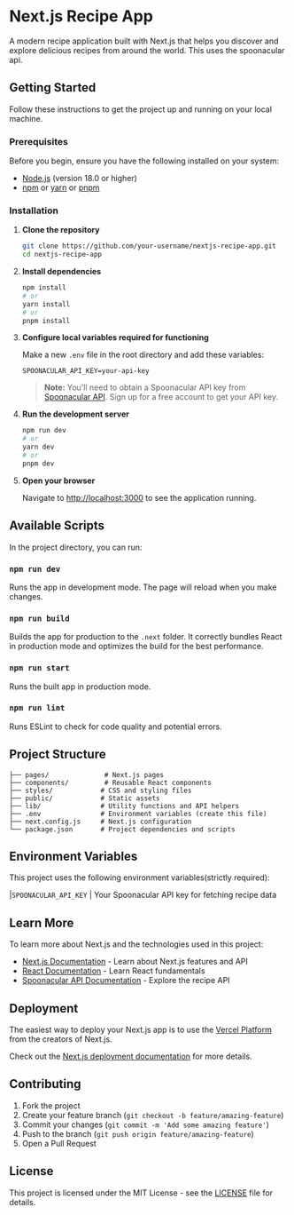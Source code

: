 # Next.js Recipe App

A modern recipe application built with Next.js that helps you discover and explore delicious recipes from around the world. This uses the spoonacular api.

## Getting Started

Follow these instructions to get the project up and running on your local machine.

### Prerequisites

Before you begin, ensure you have the following installed on your system:

- [Node.js](https://nodejs.org/) (version 18.0 or higher)
- [npm](https://www.npmjs.com/) or [yarn](https://yarnpkg.com/) or [pnpm](https://pnpm.io/)

### Installation

1. **Clone the repository**
   ```bash
   git clone https://github.com/your-username/nextjs-recipe-app.git
   cd nextjs-recipe-app
   ```

2. **Install dependencies**
   ```bash
   npm install
   # or
   yarn install
   # or
   pnpm install
   ```

3. **Configure local variables required for functioning**

   Make a new `.env` file in the root directory and add these variables:
   ```env
   SPOONACULAR_API_KEY=your-api-key
   ```

   > **Note:** You'll need to obtain a Spoonacular API key from [Spoonacular API](https://spoonacular.com/food-api). Sign up for a free account to get your API key.

4. **Run the development server**
   ```bash
   npm run dev
   # or
   yarn dev
   # or
   pnpm dev
   ```

5. **Open your browser**
   
   Navigate to [http://localhost:3000](http://localhost:3000) to see the application running.

## Available Scripts

In the project directory, you can run:

### `npm run dev`
Runs the app in development mode. The page will reload when you make changes.

### `npm run build`
Builds the app for production to the `.next` folder. It correctly bundles React in production mode and optimizes the build for the best performance.

### `npm run start`
Runs the built app in production mode.

### `npm run lint`
Runs ESLint to check for code quality and potential errors.

## Project Structure

```
├── pages/              # Next.js pages
├── components/         # Reusable React components
├── styles/            # CSS and styling files
├── public/            # Static assets
├── lib/               # Utility functions and API helpers
├── .env               # Environment variables (create this file)
├── next.config.js     # Next.js configuration
└── package.json       # Project dependencies and scripts
```

## Environment Variables

This project uses the following environment variables(strictly required):


 |`SPOONACULAR_API_KEY` | Your Spoonacular API key for fetching recipe data 

## Learn More

To learn more about Next.js and the technologies used in this project:

- [Next.js Documentation](https://nextjs.org/docs) - Learn about Next.js features and API
- [React Documentation](https://reactjs.org/) - Learn React fundamentals
- [Spoonacular API Documentation](https://spoonacular.com/food-api/docs) - Explore the recipe API

## Deployment

The easiest way to deploy your Next.js app is to use the [Vercel Platform](https://vercel.com/new) from the creators of Next.js.

Check out the [Next.js deployment documentation](https://nextjs.org/docs/deployment) for more details.

## Contributing

1. Fork the project
2. Create your feature branch (`git checkout -b feature/amazing-feature`)
3. Commit your changes (`git commit -m 'Add some amazing feature'`)
4. Push to the branch (`git push origin feature/amazing-feature`)
5. Open a Pull Request

## License

This project is licensed under the MIT License - see the [LICENSE](LICENSE) file for details.
